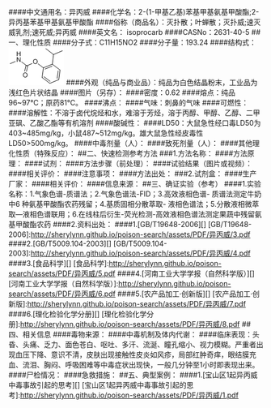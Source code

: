 ####中文通用名：异丙威
####化学名：2-(1-甲基乙基)苯基甲基氨基甲酸酯;2-异丙基苯基甲基氨基甲酸酯
####俗称（商品名）：灭扑散；叶蝉散；灭扑威;速灭威乳剂;速死威;异丙威
####英文名： isoprocarb
####CASNo：2631-40-5
##一、理化性质
####分子式：C11H15NO2
####分子量：193.24
####结构式：![结构式](./assets/duwu/异丙威/@0结构式.gif)
####外观（纯品与商业品）：纯品为白色结晶粉末，工业品为浅红色片状结晶
####图片（另存）：
####密度：0.62
####熔点：纯品96~97℃；原药81℃。
####沸点：
####气味：刺鼻的气味
####可燃性：
####溶解性：不溶于卤代烷烃和水，难溶于芳烃，溶于丙醇、甲醇、乙醇、二甲亚砜、乙酸乙酯等有机溶剂
####酸碱性：
####LD50：大鼠急性经口毒LD50为403~485mg/kg，小鼠487~512mg/kg。雄大鼠急性经皮毒性LD50>500mg/kg。
####中毒剂量（人）：
####致死剂量（人）：
####其他理化性质（特殊反应）：
##二、快速检测参考方法
###1.方法名称：
####方法原理：
####试剂：
####方法步骤（前处理）：
####试验结果（图片或视频）：
####相关评价：
####注意事项：
####方法出处：
###2.试剂盒：
####生产厂家：
####相关评价：
####信息来源：
##三、确证实验（参考）
####1.实验名称：1.气象色谱-质谱法；2.气象色谱法-FID；3.高效液相色谱- 质谱法测定牛奶中6 种氨基甲酸酯农药残留；4.基质固相分散萃取- 液相色谱法；5.分散液相微萃取—液相色谱联用；6.在线柱后衍生-荧光检测-高效液相色谱法测定果蔬中残留氨基甲酸酯农药
####2.资料出处：
####1.[GB/T19648-2006][]
[GB/T19648-2006]:http://sherylynn.github.io/poison-search/assets/PDF/异丙威/3.pdf
####2.[GB/T5009.104-2003][]
[GB/T5009.104-2003]:http://sherylynn.github.io/poison-search/assets/PDF/异丙威/4.pdf
####3.[食品科学][]
[食品科学]:http://sherylynn.github.io/poison-search/assets/PDF/异丙威/5.pdf
####4.[河南工业大学学报（自然科学版）][]
[河南工业大学学报（自然科学版）]:http://sherylynn.github.io/poison-search/assets/PDF/异丙威/6.pdf
####5.[农产品加工·创新版][]
[农产品加工·创新版]:http://sherylynn.github.io/poison-search/assets/PDF/异丙威/7.pdf
####6.[理化检验化学分册][]
[理化检验化学分册]:http://sherylynn.github.io/poison-search/assets/PDF/异丙威/8.pdf
##四、相关信息
####毒物来源：
####中毒机制及体内代谢：
####临床表现：头昏、头痛、乏力、面色苍白、呕吐、多汗、流涎、瞳孔缩小、视力模糊。严重者出现血压下降、意识不清，皮肤出现接触性皮炎如风疹，局部红肿奇痒，眼结膜充血、流泪、胸闷、呼吸困难等中毒症状出现快，一般几分钟至1小时即表现出来。
####尸检情况：
####急救措施：
##五、典型案例：
####1.[宝山区1起异丙威中毒事故引起的思考][]
[宝山区1起异丙威中毒事故引起的思考]:http://sherylynn.github.io/poison-search/assets/PDF/异丙威/1.pdf

